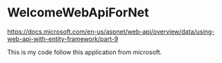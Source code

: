 # WelcomeWebApiForNet
https://docs.microsoft.com/en-us/aspnet/web-api/overview/data/using-web-api-with-entity-framework/part-9

This is my code follow this application from microsoft.
